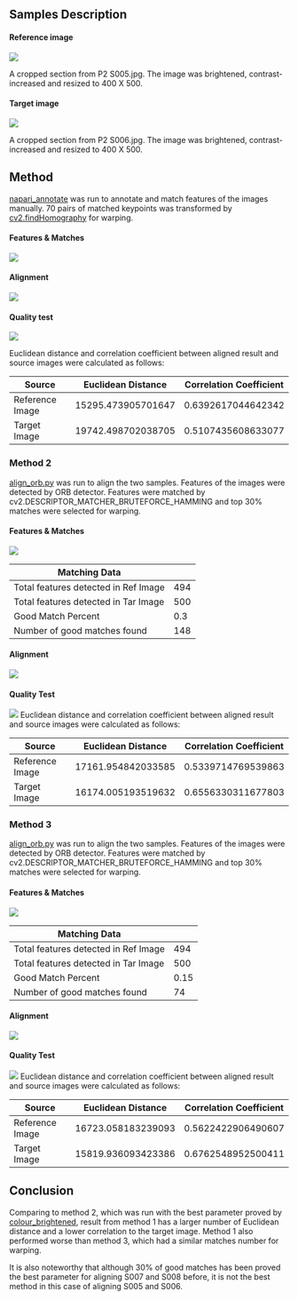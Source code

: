 ## Samples Description 
#### Reference image
![](../S005_clr_br.png)

A cropped section from P2 S005.jpg. The image was brightened, contrast-increased and resized to 400 X 500.

#### Target image
![](../S006_clr_br.png)

A cropped section from P2 S006.jpg. The image was brightened, contrast-increased and resized to 400 X 500.

## Method
[napari_annotate](../napari_annotate.py) was run to annotate and match features of the images manually. 70 pairs of matched keypoints was transformed by [cv2.findHomography](https://docs.opencv.org/4.5.2/d9/d0c/group__calib3d.html#ga4abc2ece9fab9398f2e560d53c8c9780) for warping. 
#### Features & Matches
![](../results/layer_70.png)
#### Alignment
![](../results/aligned_70.jpg)
#### Quality test
![](../results/test_layer70.jpg)

Euclidean distance and correlation coefficient between aligned result and source images were calculated as follows:

|     Source      | Euclidean Distance | Correlation Coefficient |
| ------------ | --- | --- |
| Reference Image | 15295.473905701647 |   0.6392617044642342    |
|  Target Image   | 19742.498702038705 |   0.5107435608633077    |

### Method 2
[align_orb.py](../align_orb.py) was run to align the two samples. Features of the images were detected by ORB detector. 
Features were matched by cv2.DESCRIPTOR_MATCHER_BRUTEFORCE_HAMMING and top 30% matches were selected for warping.
#### Features & Matches
![](../results/matches_s005-6_o03.jpg)

|  Matching Data  |   |
| -----------------------------------  | --- |
| Total features detected in Ref Image | 494 |
| Total features detected in Tar Image | 500 |
|          Good Match Percent          | 0.3 |
|     Number of good matches found     | 148 |

#### Alignment
![](../results/aligned_s005-6_o03.jpg)
#### Quality Test
![](../results/test_s005-6_o03.jpg)
Euclidean distance and correlation coefficient between aligned result and source images were calculated as follows:

|     Source      | Euclidean Distance | Correlation Coefficient |
| -------- | --- | --- |
| Reference Image | 17161.954842033585 |   0.5339714769539863    |
|  Target Image   | 16174.005193519632 |   0.6556330311677803    |

### Method 3 
[align_orb.py](../align_orb.py) was run to align the two samples. Features of the images were detected by ORB detector. 
Features were matched by cv2.DESCRIPTOR_MATCHER_BRUTEFORCE_HAMMING and top 30% matches were selected for warping.
#### Features & Matches
![](../results/matches_s005-6_o015.jpg)

|  Matching Data  |   |
| -----------------------------------  | --- |
| Total features detected in Ref Image | 494  |
| Total features detected in Tar Image | 500  |
|          Good Match Percent          | 0.15 |
|     Number of good matches found     |  74  |

#### Alignment
![](../results/aligned_s005-6_o015.jpg)
#### Quality Test
![](../results/test_s005-6_o015.jpg)
Euclidean distance and correlation coefficient between aligned result and source images were calculated as follows:

|     Source      | Euclidean Distance | Correlation Coefficient |
| -------- | --- | --- |
| Reference Image | 16723.058183239093 |   0.5622422906490607    |
|  Target Image   | 15819.936093423386 |   0.6762548952500411    |


## Conclusion
Comparing to method 2, which was run with the best parameter proved by [colour_brightened](colour_brighten.md), result from method 1 has a larger number of Euclidean distance and a lower correlation to the target image.
Method 1 also performed worse than method 3, which had a similar matches number for warping.

It is also noteworthy that although 30% of good matches has been proved the best parameter for aligning S007 and S008 before, it is not the best method in this case of aligning S005 and S006.